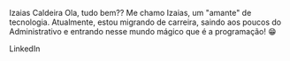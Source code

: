 Izaias Caldeira
Ola, tudo bem?? Me chamo Izaias, um "amante" de tecnologia. Atualmente, estou migrando de carreira, saindo aos poucos do Administrativo e entrando nesse mundo mágico que é a programação! 😁

LinkedIn
